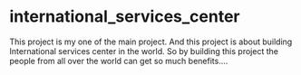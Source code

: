 # international_services_center
This project is my one of the main project. And this project is about building International services center in the world. So by building this project the people from all over the world can get so much benefits....
